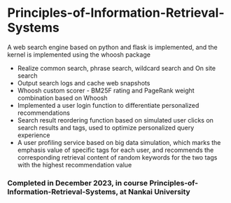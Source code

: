 # Principles-of-Information-Retrieval-Systems

A web search engine based on python and flask is implemented, and the kernel is implemented using the whoosh package

- Realize common search, phrase search, wildcard search and On site search
- Output search logs and cache web snapshots
- Whoosh custom scorer - BM25F rating and PageRank weight combination based on Whoosh
- Implemented a user login function to differentiate personalized recommendations
- Search result reordering function based on simulated user clicks on search results and tags, used to optimize personalized query experience
- A user profiling service based on big data simulation, which marks the emphasis value of specific tags for each user, and recommends the corresponding retrieval content of random keywords for the two tags with the highest recommendation value

### Completed in December 2023, in course Principles-of-Information-Retrieval-Systems, at Nankai University
